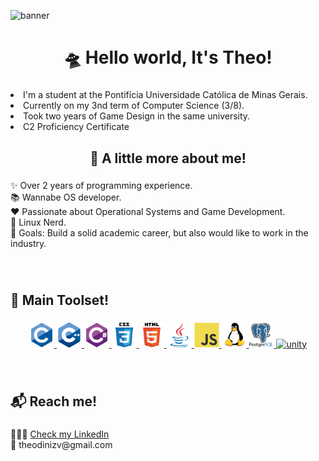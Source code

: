  ![banner](https://github.com/user-attachments/assets/5c1289fd-2263-4e17-bd6f-767731321ea5)

###

<h1 align="center">🛸 Hello world, It's Theo!</h1>

###

<p align="left"> <li>I'm a student at the Pontifícia Universidade Católica de Minas Gerais. <br> <li>Currently on my 3nd term of Computer Science (3/8). <br> <li>Took two years of Game Design in the same university. <br> <li> C2 Proficiency Certificate</li></p>

###

<h2 align="center">👾 A little more about me!</h2>

###

<p align="left">✨ Over 2 years of programming experience.<br>📚 Wannabe OS developer.<br>❤️ Passionate about Operational Systems and Game Development.<br>🤖 Linux Nerd.<br>🎯 Goals:  Build a solid academic career, but also would like to work in the industry.</p>

###

<br clear="both">

<h2 align="left">🔨 Main Toolset!</h2>

###

<div align="center">
 <a href="https://www.cprogramming.com/" target="_blank" rel="noreferrer"> <img src="https://raw.githubusercontent.com/devicons/devicon/master/icons/c/c-original.svg" alt="c" width="40" height="40"/> </a> <a href="https://www.w3schools.com/cpp/" target="_blank" rel="noreferrer"> <img src="https://raw.githubusercontent.com/devicons/devicon/master/icons/cplusplus/cplusplus-original.svg" alt="cplusplus" width="40" height="40"/> </a> <a href="https://www.w3schools.com/cs/" target="_blank" rel="noreferrer"> <img src="https://raw.githubusercontent.com/devicons/devicon/master/icons/csharp/csharp-original.svg" alt="csharp" width="40" height="40"/> </a> <a href="https://www.w3schools.com/css/" target="_blank" rel="noreferrer"> <img src="https://raw.githubusercontent.com/devicons/devicon/master/icons/css3/css3-original-wordmark.svg" alt="css3" width="40" height="40"/> </a> <a href="https://www.w3.org/html/" target="_blank" rel="noreferrer"> <img src="https://raw.githubusercontent.com/devicons/devicon/master/icons/html5/html5-original-wordmark.svg" alt="html5" width="40" height="40"/> </a> <a href="https://www.java.com" target="_blank" rel="noreferrer"> <img src="https://raw.githubusercontent.com/devicons/devicon/master/icons/java/java-original.svg" alt="java" width="40" height="40"/> </a> <a href="https://developer.mozilla.org/en-US/docs/Web/JavaScript" target="_blank" rel="noreferrer"> <img src="https://raw.githubusercontent.com/devicons/devicon/master/icons/javascript/javascript-original.svg" alt="javascript" width="40" height="40"/> </a> <a href="https://www.linux.org/" target="_blank" rel="noreferrer"> <img src="https://raw.githubusercontent.com/devicons/devicon/master/icons/linux/linux-original.svg" alt="linux" width="40" height="40"/> </a> <a href="https://www.postgresql.org" target="_blank" rel="noreferrer"> <img src="https://raw.githubusercontent.com/devicons/devicon/master/icons/postgresql/postgresql-original-wordmark.svg" alt="postgresql" width="40" height="40"/> </a> <a href="https://unity.com/" target="_blank" rel="noreferrer"> <img src="https://www.vectorlogo.zone/logos/unity3d/unity3d-icon.svg" alt="unity" width="40" height="40"/> </a> </p>
</div>

###

<br clear="both">

<h2 align="left">📬 Reach me!</h2>

###

<div align="left">
 🧑🏻‍💼 <a href="https://www.linkedin.com/in/theo-diniz-viana-351967233/" target="_blank">Check my LinkedIn</a> <br>
 📧 theodinizv@gmail.com
    
</div>



###
